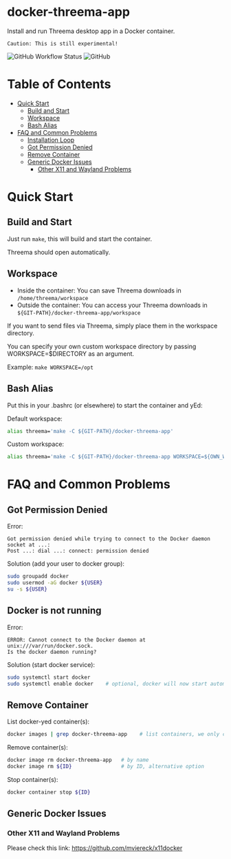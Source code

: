 # docker-threema-app

Install and run Threema desktop app in a Docker container.

`Caution: This is still experimental!`

![GitHub Workflow Status](https://img.shields.io/github/actions/workflow/status/alexazon/threema-app/build.yml)
![GitHub](https://img.shields.io/github/license/alexazon/docker-threema-app)

# Table of Contents

- [Quick Start](#quick-start)
  - [Build and Start](#build-and-start)
  - [Workspace](#workspace)
  - [Bash Alias](#bash-alias)
- [FAQ and Common Problems](#faq-and-common-problems)
  - [Installation Loop](#installation-loop)
  - [Got Permission Denied](#got-permission-denied)
  - [Remove Container](#remove-container)
  - [Generic Docker Issues](#generic-docker-issues)
    - [Other X11 and Wayland Problems](#other-x11-and-wayland-problems)

# Quick Start

## Build and Start

Just run `make`, this will build and start the container.

Threema should open automatically.

## Workspace

- Inside the container: You can save Threema downloads in `/home/threema/workspace`
- Outside the container: You can access your Threema downloads in `${GIT-PATH}/docker-threema-app/workspace`

If you want to send files via Threema, simply place them in the workspace directory.

You can specify your own custom workspace directory by passing WORKSPACE=$DIRECTORY as an argument.

Example: `make WORKSPACE=/opt`

## Bash Alias

Put this in your .bashrc (or elsewhere) to start the container and yEd:

Default workspace:

```bash
alias threema='make -C ${GIT-PATH}/docker-threema-app'
```

Custom workspace:

```bash
alias threema='make -C ${GIT-PATH}/docker-threema-app WORKSPACE=${OWN_WORKSPACE_PATH}'
```

# FAQ and Common Problems

## Got Permission Denied

Error:

```
Got permission denied while trying to connect to the Docker daemon socket at ...:
Post ...: dial ...: connect: permission denied
```

Solution (add your user to docker group):

```bash
sudo groupadd docker
sudo usermod -aG docker ${USER}
su -s ${USER}
```

## Docker is not running

Error:

```
ERROR: Cannot connect to the Docker daemon at unix:///var/run/docker.sock.
Is the docker daemon running?
```

Solution (start docker service):

```bash
sudo systemctl start docker
sudo systemctl enable docker    # optional, docker will now start automatically
```

## Remove Container

List docker-yed container(s):

```bash
docker images | grep docker-threema-app    # list containers, we only care about docker-yed container(s)
```

Remove container(s):

```bash
docker image rm docker-threema-app   # by name
docker image rm ${ID}                # by ID, alternative option
```

Stop container(s):

```bash
docker container stop ${ID}
```

## Generic Docker Issues

### Other X11 and Wayland Problems

Please check this link: https://github.com/mviereck/x11docker
